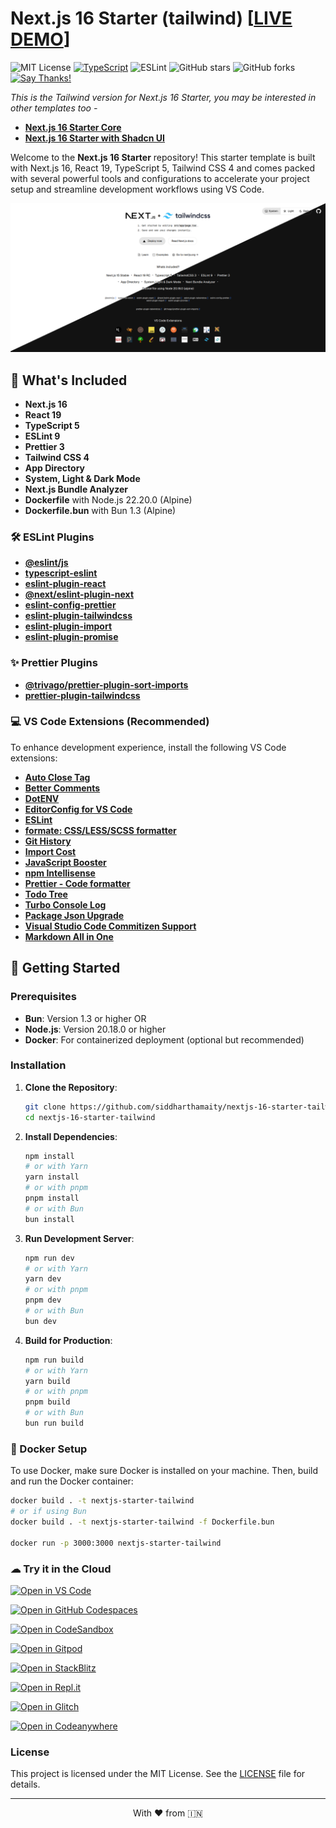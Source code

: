 # Next.js 16 Starter (tailwind) [[LIVE DEMO](https://nextjs-16-starter-tailwind.vercel.app/)]

![MIT License](https://img.shields.io/badge/license-MIT-blue) [![TypeScript](https://badgen.net/badge/icon/typescript?icon=typescript&label)](https://typescriptlang.org) ![ESLint](https://img.shields.io/badge/code%20style-eslint-brightgreen) ![GitHub stars](https://img.shields.io/github/stars/siddharthamaity/nextjs-16-starter-tailwind?style=social) ![GitHub forks](https://img.shields.io/github/forks/siddharthamaity/nextjs-16-starter-tailwind?style=social) [![Say Thanks!](https://img.shields.io/badge/Say%20Thanks-!-1EAEDB.svg)](https://saythanks.io/to/siddharthamaity)

*This is the Tailwind version for Next.js 16 Starter, you may be interested in other templates too -*
- [**Next.js 16 Starter Core**](https://github.com/SiddharthaMaity/nextjs-16-starter-core)
- [**Next.js 16 Starter with Shadcn UI**](https://github.com/SiddharthaMaity/nextjs-16-starter-shadcn)

Welcome to the **Next.js 16 Starter** repository! This starter template is built with Next.js 16, React 19, TypeScript 5, Tailwind CSS 4 and comes packed with several powerful tools and configurations to accelerate your project setup and streamline development workflows using VS Code.

![Next.js 16 Starter](public/images/screenshot.png)

## 🚀 What's Included

- **Next.js 16**
- **React 19**
- **TypeScript 5**
- **ESLint 9**
- **Prettier 3**
- **Tailwind CSS 4**
- **App Directory**
- **System, Light & Dark Mode**
- **Next.js Bundle Analyzer**
- **Dockerfile** with Node.js 22.20.0 (Alpine)
- **Dockerfile.bun** with Bun 1.3 (Alpine)

### 🛠️ ESLint Plugins

- [**@eslint/js**](https://www.npmjs.com/package/@eslint/js)
- [**typescript-eslint**](https://github.com/typescript-eslint/typescript-eslint)
- [**eslint-plugin-react**](https://github.com/jsx-eslint/eslint-plugin-react)
- [**@next/eslint-plugin-next**](https://github.com/vercel/next.js)
- [**eslint-config-prettier**](eslint-config-prettier)
- [**eslint-plugin-tailwindcss**](https://github.com/francoismassart/eslint-plugin-tailwindcss)
- [**eslint-plugin-import**](https://github.com/import-js/eslint-plugin-import)
- [**eslint-plugin-promise**](https://github.com/eslint-community/eslint-plugin-promise)

### ✨ Prettier Plugins

- [**@trivago/prettier-plugin-sort-imports**](https://github.com/trivago/prettier-plugin-sort-imports)
- [**prettier-plugin-tailwindcss**](https://github.com/tailwindlabs/prettier-plugin-tailwindcss)

### 💻 VS Code Extensions (Recommended)

To enhance development experience, install the following VS Code extensions:

- [**Auto Close Tag**](https://marketplace.visualstudio.com/items?itemName=formulahendry.auto-close-tag)
- [**Better Comments**](https://marketplace.visualstudio.com/items?itemName=aaron-bond.better-comments)
- [**DotENV**](https://marketplace.visualstudio.com/items?itemName=mikestead.dotenv)
- [**EditorConfig for VS Code**](https://marketplace.visualstudio.com/items?itemName=EditorConfig.EditorConfig)
- [**ESLint**](https://marketplace.visualstudio.com/items?itemName=dbaeumer.vscode-eslint)
- [**formate: CSS/LESS/SCSS formatter**](https://marketplace.visualstudio.com/items?itemName=MikeBovenlander.formate)
- [**Git History**](https://marketplace.visualstudio.com/items?itemName=donjayamanne.githistory)
- [**Import Cost**](https://marketplace.visualstudio.com/items?itemName=wix.vscode-import-cost)
- [**JavaScript Booster**](https://marketplace.visualstudio.com/items?itemName=sburg.vscode-javascript-booster)
- [**npm Intellisense**](https://marketplace.visualstudio.com/items?itemName=christian-kohler.npm-intellisense)
- [**Prettier - Code formatter**](https://marketplace.visualstudio.com/items?itemName=esbenp)
- [**Todo Tree**](https://marketplace.visualstudio.com/items?itemName=Gruntfuggly.todo-tree)
- [**Turbo Console Log**](https://marketplace.visualstudio.com/items?itemName=ChakrounAnas.turbo-console-log)
- [**Package Json Upgrade**](https://marketplace.visualstudio.com/items?itemName=codeandstuff.package-json-upgrade)
- [**Visual Studio Code Commitizen Support**](https://marketplace.visualstudio.com/items?itemName=KnisterPeter.vscode-commitizen)
- [**Markdown All in One**](https://marketplace.visualstudio.com/items?itemName=yzhang.markdown-all-in-one)


## 🏁 Getting Started

### Prerequisites

- **Bun**: Version 1.3 or higher OR
- **Node.js**: Version 20.18.0 or higher
- **Docker**: For containerized deployment (optional but recommended)

### Installation

1. **Clone the Repository**:
    ```bash
    git clone https://github.com/siddharthamaity/nextjs-16-starter-tailwind.git
    cd nextjs-16-starter-tailwind
    ```

2. **Install Dependencies**:
    ```bash
    npm install
    # or with Yarn
    yarn install
    # or with pnpm
    pnpm install
    # or with Bun
    bun install
    ```

3. **Run Development Server**:
    ```bash
    npm run dev
    # or with Yarn
    yarn dev
    # or with pnpm
    pnpm dev
    # or with Bun
    bun dev
    ```

4. **Build for Production**:
    ```bash
    npm run build
    # or with Yarn
    yarn build
    # or with pnpm
    pnpm build
    # or with Bun
    bun run build
    ```

### 🐳 Docker Setup

To use Docker, make sure Docker is installed on your machine. Then, build and run the Docker container:

```bash
docker build . -t nextjs-starter-tailwind
# or if using Bun
docker build . -t nextjs-starter-tailwind -f Dockerfile.bun

docker run -p 3000:3000 nextjs-starter-tailwind
```

### ☁ Try it in the Cloud

[![Open in VS Code](https://img.shields.io/badge/Open%20in-VS%20Code-blue?logo=visualstudiocode)](https://vscode.dev/github/SiddharthaMaity/nextjs-16-starter-tailwind)

[![Open in GitHub Codespaces](https://img.shields.io/badge/Open%20in-GitHub%20Codespaces-blue?logo=github)](https://codespaces.new/SiddharthaMaity/nextjs-16-starter-tailwind)

[![Open in CodeSandbox](https://codesandbox.io/static/img/play-codesandbox.svg)](https://codesandbox.io/s/github/SiddharthaMaity/nextjs-16-starter-tailwind)

[![Open in Gitpod](https://gitpod.io/button/open-in-gitpod.svg)](https://gitpod.io/#https://github.com/SiddharthaMaity/nextjs-16-starter-tailwind)

[![Open in StackBlitz](https://developer.stackblitz.com/img/open_in_stackblitz_small.svg)](https://stackblitz.com/github/SiddharthaMaity/nextjs-16-starter-tailwind)

[![Open in Repl.it](https://replit.com/badge/github/SiddharthaMaity/nextjs-16-starter-tailwind)](https://replit.com/github/SiddharthaMaity/nextjs-16-starter-tailwind)

[![Open in Glitch](https://img.shields.io/badge/Open%20in-Glitch-blue?logo=glitch)](https://glitch.com/edit/#!/import/github/SiddharthaMaity/nextjs-16-starter-tailwind)

[![Open in Codeanywhere](https://codeanywhere.com/img/open-in-codeanywhere-btn.svg)](https://app.codeanywhere.com/#https://github.com/SiddharthaMaity/nextjs-16-starter-tailwind)

### License

This project is licensed under the MIT License. See the [LICENSE](LICENSE) file for details.

---

<p style="text-align: center;"> With ❤️ from 🇮🇳 </p>
